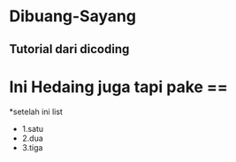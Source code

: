 # Dibuang-Sayang 
Tutorial dari dicoding
--
Ini Hedaing juga tapi pake ==
==
*setelah ini list
- 1.satu
- 2.dua
- 3.tiga

